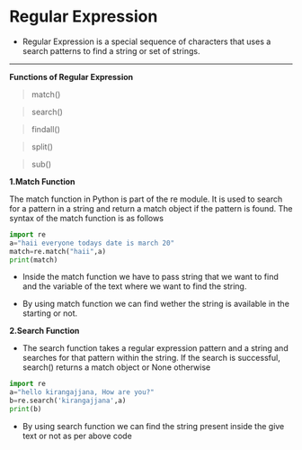 # Regular Expression

   - Regular Expression is a special sequence of characters that uses a search patterns to find a string or set of strings.
   ---
   **Functions of Regular Expression**
   >match()

   >search()

   >findall()

   >split()

   >sub()

   **1.Match Function**

   The match function in Python is part of the re module. It is used to search for a pattern in a string and return a match object if the pattern is found. The syntax of the match function is as follows

```python
import re
a="haii everyone todays date is march 20"
match=re.match("haii",a)
print(match)
```
- Inside the match function we have to pass string that we want to find and the variable of the text where we want to find the string.

- By using match function we can find wether the string is available in the starting or not.


**2.Search Function**

- The search function takes a regular expression pattern and a string and searches for that pattern within the string. If the search is successful, search() returns a match object or None otherwise

```python
import re
a="hello kirangajjana, How are you?"
b=re.search('kirangajjana',a)
print(b)

```
- By using search function we can find the string present inside the give text or not as per above code